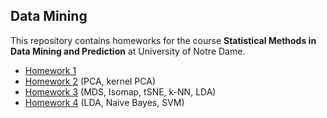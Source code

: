 ## Data Mining

This repository contains homeworks for the course **Statistical Methods in Data Mining and Prediction** at University of Notre Dame.

- [Homework 1](https://rawgit.com/stevenliuyi/data-mining/master/HW01/HW01.html)
- [Homework 2](https://rawgit.com/stevenliuyi/data-mining/master/HW02/HW02.html) (PCA, kernel PCA)
- [Homework 3](https://rawgit.com/stevenliuyi/data-mining/master/HW03/HW03.html) (MDS, Isomap, tSNE, k-NN, LDA)
- [Homework 4](https://rawgit.com/stevenliuyi/data-mining/master/HW04/HW04.html) (LDA, Naive Bayes, SVM)
